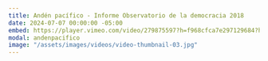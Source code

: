 ```yaml
---
title: Andén pacífico - Informe Observatorio de la democracia 2018
date: 2024-07-07 00:00:00 -05:00
embed: https://player.vimeo.com/video/279875597?h=f968cfca7e297129684?h=b565a66a0a
modal: andenpacifico
image: "/assets/images/videos/video-thumbnail-03.jpg"
---
```


